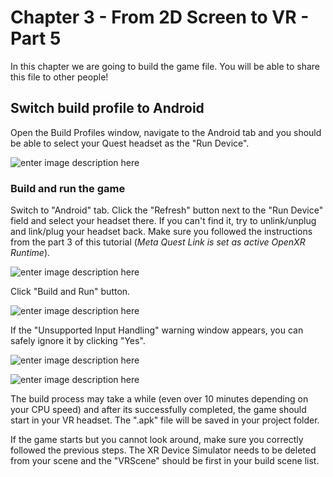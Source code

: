 # Chapter 3 - From 2D Screen to VR - Part 5

In this chapter we are going to build the game file. You will be able to share this file to other people!

## Switch build profile to Android

Open the Build Profiles window, navigate to the Android tab and you should be able to select your Quest headset as the "Run Device".

![enter image description here](https://i.imgur.com/B5uuo3P.gif)

### Build and run the game

Switch to "Android" tab. Click the "Refresh" button next to the "Run Device" field and select your headset there. If you can't find it, try to unlink/unplug and link/plug your headset back. Make sure you followed the instructions from the part 3 of this tutorial (*Meta Quest Link is set as active OpenXR Runtime*).

![enter image description here](https://i.imgur.com/X2MLo0k.png)

Click "Build and Run" button.

![enter image description here](https://i.imgur.com/nlrWEKU.gif)

If the "Unsupported Input Handling" warning window appears, you can safely ignore it by clicking "Yes".

![enter image description here](https://i.imgur.com/PL4rSGm.png)


![enter image description here](https://i.imgur.com/rS0vDfG.png)

The build process may take a while (even over 10 minutes depending on your CPU speed) and after its successfully completed, the game should start in your VR headset. The ".apk" file will be saved in your project folder.

If the game starts but you cannot look around, make sure you correctly followed the previous steps. The XR Device Simulator needs to be deleted from your scene and the "VRScene" should be first in your build scene list.
